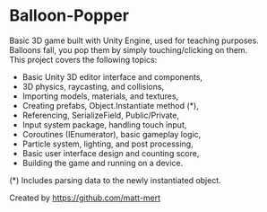 # Balloon-Popper
Basic 3D game built with Unity Engine, used for teaching purposes.  
Balloons fall, you pop them by simply touching/clicking on them.  
This project covers the following topics:
- Basic Unity 3D editor interface and components,
- 3D physics, raycasting, and collisions,
- Importing models, materials, and textures,
- Creating prefabs, Object.Instantiate method (*),
- Referencing, SerializeField, Public/Private,
- Input system package, handling touch input,
- Coroutines (IEnumerator), basic gameplay logic,
- Particle system, lighting, and post processing,
- Basic user interface design and counting score,
- Building the game and running on a device.

(*) Includes parsing data to the newly instantiated object.

Created by https://github.com/matt-mert
